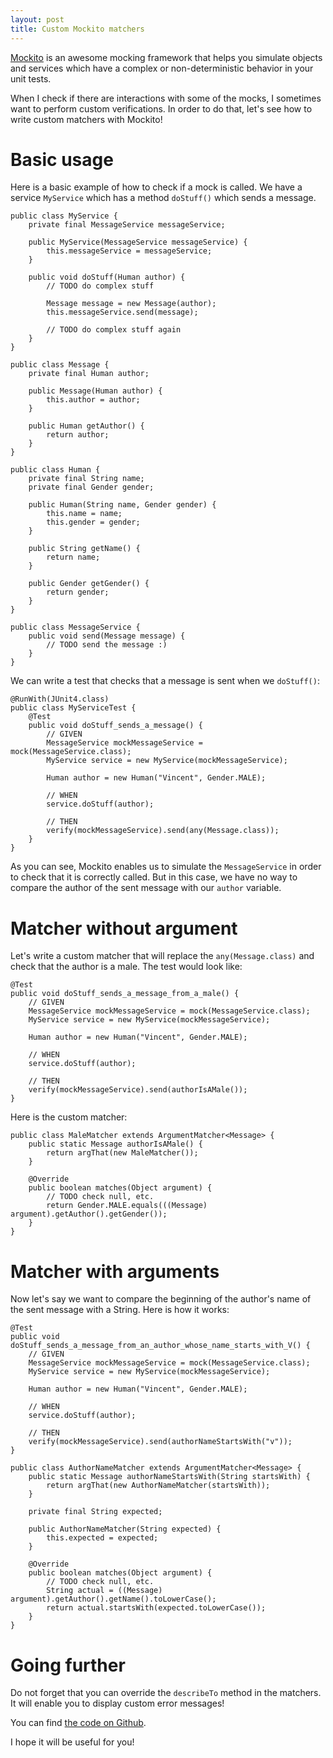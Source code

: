 ```yaml
---
layout: post
title: Custom Mockito matchers
---
```


[Mockito](http://mockito.org) is an awesome mocking framework that helps you simulate objects and services which have a complex or non-deterministic behavior in your unit tests.

When I check if there are interactions with some of the mocks, I sometimes want to perform custom verifications. In order to do that, let's see how to write custom matchers with Mockito!

<!--more-->

# Basic usage

Here is a basic example of how to check if a mock is called. We have a service `MyService` which has a method `doStuff()` which sends a message.

	public class MyService {
		private final MessageService messageService;

		public MyService(MessageService messageService) {
			this.messageService = messageService;
		}

		public void doStuff(Human author) {
			// TODO do complex stuff

			Message message = new Message(author);
			this.messageService.send(message);

			// TODO do complex stuff again
		}
	}

	public class Message {
		private final Human author;

		public Message(Human author) {
			this.author = author;
		}

		public Human getAuthor() {
			return author;
		}
	}

	public class Human {
		private final String name;
		private final Gender gender;

		public Human(String name, Gender gender) {
			this.name = name;
			this.gender = gender;
		}

		public String getName() {
			return name;
		}

		public Gender getGender() {
			return gender;
		}
	}

	public class MessageService {
		public void send(Message message) {
			// TODO send the message :)
		}
	}

We can write a test that checks that a message is sent when we `doStuff()`:

	@RunWith(JUnit4.class)
	public class MyServiceTest {
		@Test
		public void doStuff_sends_a_message() {
			// GIVEN
			MessageService mockMessageService = mock(MessageService.class);
			MyService service = new MyService(mockMessageService);

			Human author = new Human("Vincent", Gender.MALE);

			// WHEN
			service.doStuff(author);

			// THEN
			verify(mockMessageService).send(any(Message.class));
		}
	}

As you can see, Mockito enables us to simulate the `MessageService` in order to check that it is correctly called. But in this case, we have no way to compare the author of the sent message with our `author` variable.

# Matcher without argument

Let's write a custom matcher that will replace the `any(Message.class)` and check that the author is a male. The test would look like:

	@Test
	public void doStuff_sends_a_message_from_a_male() {
		// GIVEN
		MessageService mockMessageService = mock(MessageService.class);
		MyService service = new MyService(mockMessageService);

		Human author = new Human("Vincent", Gender.MALE);

		// WHEN
		service.doStuff(author);

		// THEN
		verify(mockMessageService).send(authorIsAMale());
	}

Here is the custom matcher:

	public class MaleMatcher extends ArgumentMatcher<Message> {
		public static Message authorIsAMale() {
			return argThat(new MaleMatcher());
		}

		@Override
		public boolean matches(Object argument) {
			// TODO check null, etc.
			return Gender.MALE.equals(((Message) argument).getAuthor().getGender());
		}
	}

# Matcher with arguments

Now let's say we want to compare the beginning of the author's name of the sent message with a String. Here is how it works:

	@Test
	public void doStuff_sends_a_message_from_an_author_whose_name_starts_with_V() {
		// GIVEN
		MessageService mockMessageService = mock(MessageService.class);
		MyService service = new MyService(mockMessageService);

		Human author = new Human("Vincent", Gender.MALE);

		// WHEN
		service.doStuff(author);

		// THEN
		verify(mockMessageService).send(authorNameStartsWith("v"));
	}

	public class AuthorNameMatcher extends ArgumentMatcher<Message> {
		public static Message authorNameStartsWith(String startsWith) {
			return argThat(new AuthorNameMatcher(startsWith));
		}

		private final String expected;

		public AuthorNameMatcher(String expected) {
			this.expected = expected;
		}

		@Override
		public boolean matches(Object argument) {
			// TODO check null, etc.
			String actual = ((Message) argument).getAuthor().getName().toLowerCase();
			return actual.startsWith(expected.toLowerCase());
		}
	}

# Going further

Do not forget that you can override the `describeTo` method in the matchers. It will enable you to display custom error messages!

You can find [the code on Github](https://github.com/vdurmont/custom-mockito-matchers-example).

I hope it will be useful for you!